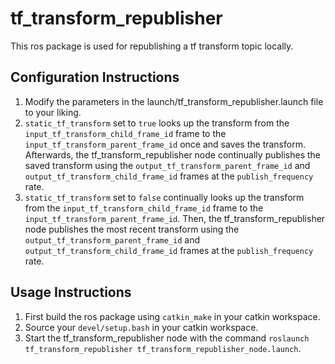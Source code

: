 # tf_transform_republisher

This ros package is used for republishing a tf transform topic locally.

## Configuration Instructions
1. Modify the parameters in the launch/tf_transform_republisher.launch file to your liking.
2. `static_tf_transform` set to `true` looks up the transform from the `input_tf_transform_child_frame_id` frame to the `input_tf_transform_parent_frame_id` once and saves the transform. Afterwards, the tf_transform_republisher node continually publishes the saved transform using the `output_tf_transform_parent_frame_id` and `output_tf_transform_child_frame_id` frames at the `publish_frequency` rate.
2. `static_tf_transform` set to `false` continually looks up the transform from the `input_tf_transform_child_frame_id` frame to the `input_tf_transform_parent_frame_id`. Then, the tf_transform_republisher node publishes the most recent transform using the `output_tf_transform_parent_frame_id` and `output_tf_transform_child_frame_id` frames at the `publish_frequency` rate.

## Usage Instructions
1. First build the ros package using `catkin_make` in your catkin workspace.
2. Source your `devel/setup.bash` in your catkin workspace.
3. Start the tf_transform_republisher node with the command `roslaunch tf_transform_republisher tf_transform_republisher_node.launch`.